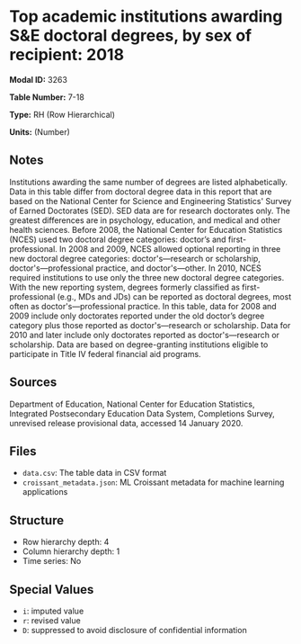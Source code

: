 # Top academic institutions awarding S&E doctoral degrees, by sex of recipient: 2018

**Modal ID:** 3263

**Table Number:** 7-18

**Type:** RH (Row Hierarchical)

**Units:** (Number)

## Notes

Institutions awarding the same number of degrees are listed alphabetically. Data in this table differ from doctoral degree data in this report that are based on the National Center for Science and Engineering Statistics' Survey of Earned Doctorates (SED). SED data are for research doctorates only. The greatest differences are in psychology, education, and medical and other health sciences. Before 2008, the National Center for Education Statistics (NCES) used two doctoral degree categories: doctor’s and first-professional. In 2008 and 2009, NCES allowed optional reporting in three new doctoral degree categories: doctor's—research or scholarship, doctor's—professional practice, and doctor's—other. In 2010, NCES required institutions to use only the three new doctoral degree categories. With the new reporting system, degrees formerly classified as first-professional (e.g., MDs and JDs) can be reported as doctoral degrees, most often as doctor's—professional practice. In this table, data for 2008 and 2009 include only doctorates reported under the old doctor’s degree category plus those reported as doctor's—research or scholarship. Data for 2010 and later include only doctorates reported as doctor's—research or scholarship. Data are based on degree-granting institutions eligible to participate in Title IV federal financial aid programs.

## Sources

Department of Education, National Center for Education Statistics, Integrated Postsecondary Education Data System, Completions Survey, unrevised release provisional data, accessed 14 January 2020.

## Files

- `data.csv`: The table data in CSV format
- `croissant_metadata.json`: ML Croissant metadata for machine learning applications

## Structure

- Row hierarchy depth: 4
- Column hierarchy depth: 1
- Time series: No

## Special Values

- `i`: imputed value
- `r`: revised value
- `D`: suppressed to avoid disclosure of confidential information
